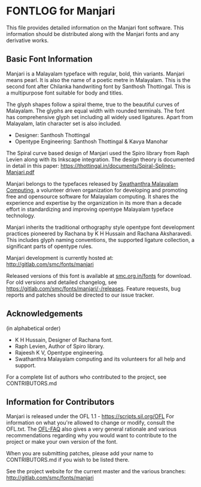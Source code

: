 # FONTLOG for Manjari

This file provides detailed information on the Manjari font software. This
information should be distributed along with the Manjari fonts and any derivative
works.

## Basic Font Information

Manjari is a Malayalam typeface with regular, bold, thin variants. Manjari means pearl. It is also the name of a poetic metre in Malayalam. This is the second font after Chilanka handwriting font by Santhosh Thottingal. This is a multipurpose font suitable for body and titles.

The glyph shapes follow a spiral theme, true to the beautiful curves of Malayalam. The glyphs are equal width with rounded terminals. The font has comprehensive glyph set including all widely used ligatures. Apart from Malayalam, latin character set is also included.

* Designer: Santhosh Thottingal
* Opentype Engineering: Santhosh Thottingal & Kavya Manohar

The Spiral curve based design of Manjari used the Spiro library from Raph Levien along with its Inkscape integration. The design theory is documented in detail in this paper: https://thottingal.in/documents/Spiral-Splines-Manjari.pdf

Manjari belongs to the typefaces released by [Swathanthra Malayalam Computing](smc.org.in), a volunteer driven organization for developing and promoting free and opensource software for Malayalam computing. It shares the experience and expertise by the organization in its more than a decade effort in standardizing and improving opentype Malayalam typeface technology.

Manjari inherits the traditional orthography style opentype font development practices pioneered by Rachana by K H Hussain and Rachana Aksharavedi. This includes glyph naming conventions, the supported ligature collection, a significant parts of opentype rules.

Manjari development is currently hosted at:
http://gitlab.com/smc/fonts/manjari

Released versions of this font is available at [smc.org.in/fonts](smc.org.in/fonts) for download. For old versions and detailed changelog, see https://gitlab.com/smc/fonts/manjari/-/releases. Feature requests, bug reports and patches should be directed to our issue
tracker.

## Acknowledgements

(in alphabetical order)

* K H Hussain, Designer of Rachana font.
* Raph Levien, Author of Spiro library.
* Rajeesh K V, Opentype engineering.
* Swathanthra Malayalam computing and its volunteers for all help and support.

For a complete list of authors who contributed to the project, see CONTRIBUTORS.md

## Information for Contributors

Manjari is released under the OFL 1.1 - https://scripts.sil.org/OFL For information on what you're allowed to change or modify, consult the OFL.txt. The [OFL-FAQ](https://scripts.sil.org/OFL-FAQ_web) also gives a very general rationale and various recommendations regarding why you would want to contribute to the project or make your own version of the font.

When you are submitting patches, please add your name to CONTRIBUTORS.md if you wish to be listed there.

See the project website for the current master and the various branches:
http://gitlab.com/smc/fonts/manjari
